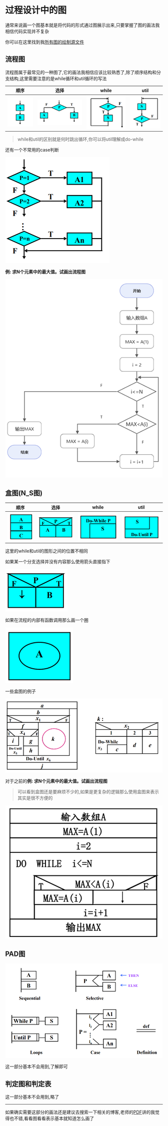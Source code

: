 # 过程设计中的图

通常来说画一个图基本就是将代码的形式通过图展示出来,只要掌握了图的画法我相信代码实现并不复杂

你可以在这里找到我[所有图的绘制源文件](https://www.yuque.com/books/share/7a36531d-5b56-4a7a-b04e-87630f62eb41?#)

## 流程图

流程图属于最常见的一种图了,它的画法我相信应该比较熟悉了,除了顺序结构和分支结构,这里需要注意的是while循环和util循环的写法

|顺序|选择|while|util|
|:--:|:--:|:--:|:--:|
|![20220609181712](https://raw.githubusercontent.com/learner-lu/picbed/master/20220609181712.png)|![20220609181856](https://raw.githubusercontent.com/learner-lu/picbed/master/20220609181856.png)|![20220609181918](https://raw.githubusercontent.com/learner-lu/picbed/master/20220609181918.png)|![20220609181930](https://raw.githubusercontent.com/learner-lu/picbed/master/20220609181930.png)|

> while和util的区别就是何时跳出循环,你可以将util理解成do-while

还有一个不常用的case判断

![20220609182101](https://raw.githubusercontent.com/learner-lu/picbed/master/20220609182101.png)

**例: 求N个元素中的最大值。试画出流程图**

![20220609183125](https://raw.githubusercontent.com/learner-lu/picbed/master/20220609183125.png)

## 盒图(N_S图)

|顺序|选择|while|util|
|:--:|:--:|:--:|:--:|
|![20220609183328](https://raw.githubusercontent.com/learner-lu/picbed/master/20220609183328.png)|![20220609183348](https://raw.githubusercontent.com/learner-lu/picbed/master/20220609183348.png)|![20220609183406](https://raw.githubusercontent.com/learner-lu/picbed/master/20220609183406.png)|![20220609183419](https://raw.githubusercontent.com/learner-lu/picbed/master/20220609183419.png)|

这里的while和util的图形之间的位置不相同

如果某一个分支选择并没有内容那么使用箭头直接指下

![20220609201826](https://raw.githubusercontent.com/learner-lu/picbed/master/20220609201826.png)

如果在流程的内部有函数调用那么画一个圈

![20220609202335](https://raw.githubusercontent.com/learner-lu/picbed/master/20220609202335.png)

一些盒图的例子

![20220609202355](https://raw.githubusercontent.com/learner-lu/picbed/master/20220609202355.png)

对于之前的**例: 求N个元素中的最大值。试画出流程图**

> 可以看到盒图还是要麻烦不少的,如果是更复杂的逻辑那么使用盒图来表示其实是很不方便的

![20220609202408](https://raw.githubusercontent.com/learner-lu/picbed/master/20220609202408.png)

## PAD图

![20220609202538](https://raw.githubusercontent.com/learner-lu/picbed/master/20220609202538.png)

这一部分基本不会用到,了解即可

## 判定图和判定表

这一部分基本不会用到,略了

---

如果确实需要这部分的画法还是建议去搜索一下相关的博客,老师的[PDF](https://github.com/luzhixing12345/WHU-software-engineering/releases/download/v0.0.1/progress-design.pdf)讲的我觉得也不错,看看图看看表示基本就知道怎么画了
